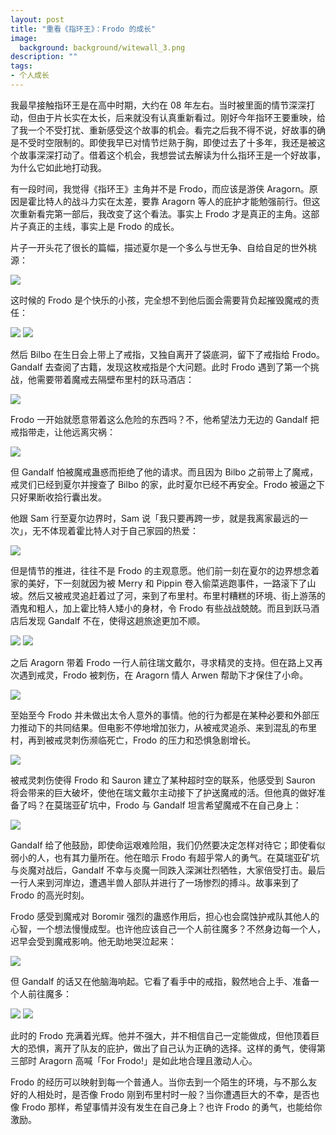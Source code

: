 ```yaml
---
layout: post
title: "重看《指环王》：Frodo 的成长"
image:
  background: background/witewall_3.png
description: ""
tags:
- 个人成长
---
```


我最早接触指环王是在高中时期，大约在 08 年左右。当时被里面的情节深深打动，但由于片长实在太长，后来就没有认真重新看过。刚好今年指环王要重映，给了我一个不受打扰、重新感受这个故事的机会。看完之后我不得不说，好故事的确是不受时空限制的。即使我早已对情节烂熟于胸，即使过去了十多年，我还是被这个故事深深打动了。借着这个机会，我想尝试去解读为什么指环王是一个好故事，为什么它如此地打动我。

<!--more-->

有一段时间，我觉得《指环王》主角并不是 Frodo，而应该是游侠 Aragorn。原因是霍比特人的战斗力实在太差，要靠 Aragorn 等人的庇护才能勉强前行。但这次重新看完第一部后，我改变了这个看法。事实上 Frodo 才是真正的主角。这部片子真正的主线，事实上是 Frodo 的成长。

片子一开头花了很长的篇幅，描述夏尔是一个多么与世无争、自给自足的世外桃源：

<img src="{{ site.image_cdn }}/images/2021/05/shire-life.jpg">

这时候的 Frodo 是个快乐的小孩，完全想不到他后面会需要背负起摧毁魔戒的责任：

<img src="{{ site.image_cdn }}/images/2021/05/frodo-happy-1.jpg">

<img src="{{ site.image_cdn }}/images/2021/05/frodo-happy-2.jpg">

然后 Bilbo 在生日会上带上了戒指，又独自离开了袋底洞，留下了戒指给 Frodo。Gandalf 去查阅了古籍，发现这枚戒指是个大问题。此时 Frodo 遇到了第一个挑战，他需要带着魔戒去隔壁布里村的跃马酒店：

<img src="{{ site.image_cdn }}/images/2021/05/frodo-need-leave.jpg">

Frodo 一开始就愿意带着这么危险的东西吗？不，他希望法力无边的 Gandalf 把戒指带走，让他远离灾祸：

<img src="{{ site.image_cdn }}/images/2021/05/frodo-denying-1.jpg">

但 Gandalf 怕被魔戒蛊惑而拒绝了他的请求。而且因为 Bilbo 之前带上了魔戒，戒灵们已经到夏尔并搜查了 Bilbo 的家，此时夏尔已经不再安全。Frodo 被逼之下只好果断收拾行囊出发。

他跟 Sam 行至夏尔边界时，Sam 说「我只要再跨一步，就是我离家最远的一次」，无不体现着霍比特人对于自己家园的热爱：

<img src="{{ site.image_cdn }}/images/2021/05/sam-leave-shire.jpg">

但是情节的推进，往往不是 Frodo 的主观意愿。他们前一刻在夏尔的边界想念着家的美好，下一刻就因为被 Merry 和 Pippin 卷入偷菜逃跑事件，一路滚下了山坡。然后又被戒灵追赶着过了河，来到了布里村。布里村糟糕的环境、街上游荡的酒鬼和粗人，加上霍比特人矮小的身材，令 Frodo 有些战战兢兢。而且到跃马酒店后发现 Gandalf 不在，使得这趟旅途更加不顺。

<img src="{{ site.image_cdn }}/images/2021/05/bree-1.jpg">

<img src="{{ site.image_cdn }}/images/2021/05/bree-2.jpg">

之后 Aragorn 带着 Frodo 一行人前往瑞文戴尔，寻求精灵的支持。但在路上又再次遇到戒灵，Frodo 被刺伤，在 Aragorn 情人 Arwen 帮助下才保住了小命。

<img src="{{ site.image_cdn }}/images/2021/05/frodo-snabbed.jpg">

至始至今 Frodo 并未做出太令人意外的事情。他的行为都是在某种必要和外部压力推动下的共同结果。但电影不停地增加张力，从被戒灵追杀、来到混乱的布里村，再到被戒灵刺伤濒临死亡，Frodo 的压力和恐惧急剧增长。

<img src="{{ site.image_cdn }}/images/2021/05/frodo-dying.jpg">

被戒灵刺伤使得 Frodo 和 Sauron 建立了某种超时空的联系，他感受到 Sauron 将会带来的巨大破坏，使他在瑞文戴尔主动接下了护送魔戒的活。但他真的做好准备了吗？在莫瑞亚矿坑中，Frodo 与 Gandalf 坦言希望魔戒不在自己身上：

<img src="{{ site.image_cdn }}/images/2021/05/frodo-denying-2.jpg">

Gandalf 给了他鼓励，即使命运艰难险阻，我们仍然要决定怎样对待它；即使看似弱小的人，也有其力量所在。他在暗示 Frodo 有超乎常人的勇气。在莫瑞亚矿坑与炎魔对战后，Gandalf 不幸与炎魔一同跌入深渊壮烈牺牲，大家倍受打击。最后一行人来到河岸边，遭遇半兽人部队并进行了一场惨烈的搏斗。故事来到了 Frodo 的高光时刻。

Frodo 感受到魔戒对 Boromir 强烈的蛊惑作用后，担心也会腐蚀护戒队其他人的心智，一个想法慢慢成型。也许他应该自己一个人前往魔多？不然身边每一个人，迟早会受到魔戒影响。他无助地哭泣起来：

<img src="{{ site.image_cdn }}/images/2021/05/frodo-denying-3.jpg">

但 Gandalf 的话又在他脑海响起。它看了看手中的戒指，毅然地合上手、准备一个人前往魔多：

<img src="{{ site.image_cdn }}/images/2021/05/frodo-hand.jpg">

<img src="{{ site.image_cdn }}/images/2021/05/frodo-decision.jpg">

此时的 Frodo 充满着光辉。他并不强大，并不相信自己一定能做成，但他顶着巨大的恐惧，离开了队友的庇护，做出了自己认为正确的选择。这样的勇气，使得第三部时 Aragorn 高喊「For Frodo!」是如此地合理且激动人心。

Frodo 的经历可以映射到每一个普通人。当你去到一个陌生的环境，与不那么友好的人相处时，是否像 Frodo 刚到布里村时一般？当你遭遇巨大的不幸，是否也像 Frodo 那样，希望事情并没有发生在自己身上？也许 Frodo 的勇气，也能给你激励。
